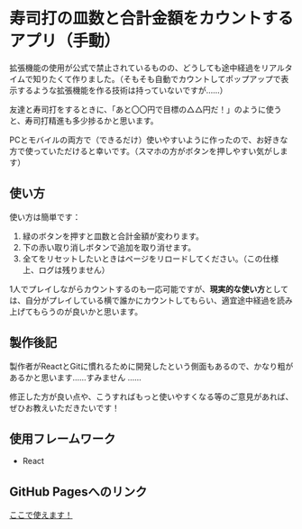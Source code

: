 # 寿司打の皿数と合計金額をカウントするアプリ（手動）

拡張機能の使用が公式で禁止されているものの、どうしても途中経過をリアルタイムで知りたくて作りました。（そもそも自動でカウントしてポップアップで表示するような拡張機能を作る技術は持っていないですが……）

友達と寿司打をするときに、「あと〇〇円で目標の△△円だ！」のように使うと、寿司打精進も多少捗るかと思います。

PCとモバイルの両方で（できるだけ）使いやすいように作ったので、お好きな方で使っていただけると幸いです。（スマホの方がボタンを押しやすい気がします）

## 使い方

使い方は簡単です：

1. 緑のボタンを押すと皿数と合計金額が変わります。
2. 下の赤い取り消しボタンで追加を取り消せます。
3. 全てをリセットしたいときはページをリロードしてください。（この仕様上、ログは残りません）

1人でプレイしながらカウントするのも一応可能ですが、**現実的な使い方**としては、自分がプレイしている横で誰かにカウントしてもらい、適宜途中経過を読み上げてもらうのが良いかと思います。

## 製作後記

製作者がReactとGitに慣れるために開発したという側面もあるので、かなり粗があるかと思います……すみません ……

修正した方が良い点や、こうすればもっと使いやすくなる等のご意見があれば、ぜひお教えいただきたいです！

## 使用フレームワーク

- React

## GitHub Pagesへのリンク

[ここで使えます！](https://rnkombat.github.io/sushidacount/)
